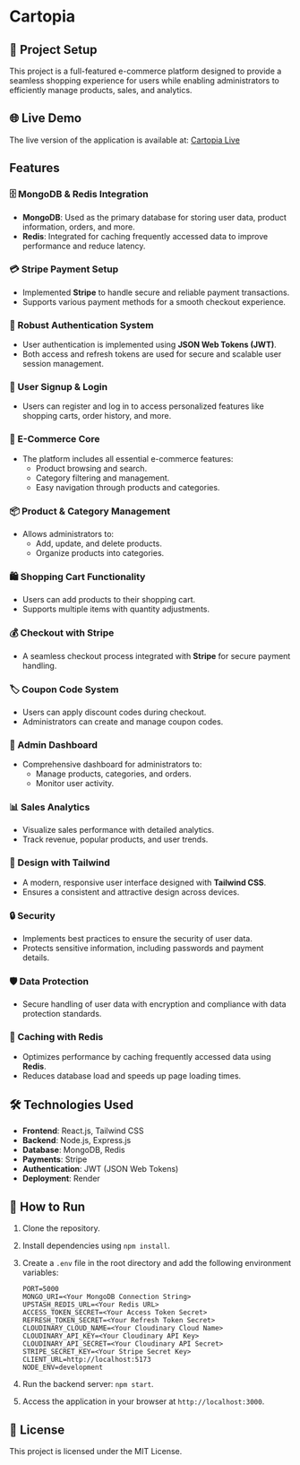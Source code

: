 # Cartopia

## 🚀 Project Setup
This project is a full-featured e-commerce platform designed to provide a seamless shopping experience for users while enabling administrators to efficiently manage products, sales, and analytics.

## 🌐 Live Demo
The live version of the application is available at:
[Cartopia Live](https://cartopia-iaq6.onrender.com/)

## Features

### 🗄️ MongoDB & Redis Integration
- **MongoDB**: Used as the primary database for storing user data, product information, orders, and more.
- **Redis**: Integrated for caching frequently accessed data to improve performance and reduce latency.

### 💳 Stripe Payment Setup
- Implemented **Stripe** to handle secure and reliable payment transactions.
- Supports various payment methods for a smooth checkout experience.

### 🔐 Robust Authentication System
- User authentication is implemented using **JSON Web Tokens (JWT)**.
- Both access and refresh tokens are used for secure and scalable user session management.

### 📝 User Signup & Login
- Users can register and log in to access personalized features like shopping carts, order history, and more.

### 🛒 E-Commerce Core
- The platform includes all essential e-commerce features:
  - Product browsing and search.
  - Category filtering and management.
  - Easy navigation through products and categories.

### 📦 Product & Category Management
- Allows administrators to:
  - Add, update, and delete products.
  - Organize products into categories.

### 🛍️ Shopping Cart Functionality
- Users can add products to their shopping cart.
- Supports multiple items with quantity adjustments.

### 💰 Checkout with Stripe
- A seamless checkout process integrated with **Stripe** for secure payment handling.

### 🏷️ Coupon Code System
- Users can apply discount codes during checkout.
- Administrators can create and manage coupon codes.

### 👑 Admin Dashboard
- Comprehensive dashboard for administrators to:
  - Manage products, categories, and orders.
  - Monitor user activity.

### 📊 Sales Analytics
- Visualize sales performance with detailed analytics.
- Track revenue, popular products, and user trends.

### 🎨 Design with Tailwind
- A modern, responsive user interface designed with **Tailwind CSS**.
- Ensures a consistent and attractive design across devices.

### 🔒 Security
- Implements best practices to ensure the security of user data.
- Protects sensitive information, including passwords and payment details.

### 🛡️ Data Protection
- Secure handling of user data with encryption and compliance with data protection standards.

### 🚀 Caching with Redis
- Optimizes performance by caching frequently accessed data using **Redis**.
- Reduces database load and speeds up page loading times.

## 🛠️ Technologies Used
- **Frontend**: React.js, Tailwind CSS
- **Backend**: Node.js, Express.js
- **Database**: MongoDB, Redis
- **Payments**: Stripe
- **Authentication**: JWT (JSON Web Tokens)
- **Deployment**: Render

## 📄 How to Run
1. Clone the repository.
2. Install dependencies using `npm install`.
3. Create a `.env` file in the root directory and add the following environment variables:

   ```env
   PORT=5000
   MONGO_URI=<Your MongoDB Connection String>
   UPSTASH_REDIS_URL=<Your Redis URL>
   ACCESS_TOKEN_SECRET=<Your Access Token Secret>
   REFRESH_TOKEN_SECRET=<Your Refresh Token Secret>
   CLOUDINARY_CLOUD_NAME=<Your Cloudinary Cloud Name>
   CLOUDINARY_API_KEY=<Your Cloudinary API Key>
   CLOUDINARY_API_SECRET=<Your Cloudinary API Secret>
   STRIPE_SECRET_KEY=<Your Stripe Secret Key>
   CLIENT_URL=http://localhost:5173
   NODE_ENV=development
   ```

4. Run the backend server: `npm start`.
5. Access the application in your browser at `http://localhost:3000`.

## 📖 License
This project is licensed under the MIT License.
